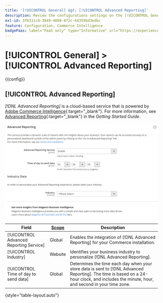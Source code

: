 ```yaml
---
title: '[!UICONTROL General] &gt; [!UICONTROL Advanced Reporting]'
description: Review the configurations settings on the [!UICONTROL General] &gt; [!UICONTROL Advanced Reporting] page of the Commerce Admin.
exl-id: 3f6311c8-3849-4608-8f2c-64359bd3edbc
feature: Configuration, Commerce Intelligence
badgePaas: label="PaaS only" type="Informative" url="https://experienceleague.adobe.com/en/docs/commerce/user-guides/product-solutions" tooltip="Applies to Adobe Commerce on Cloud projects (Adobe-managed PaaS infrastructure) and on-premises projects only."
---
```

# [!UICONTROL General] > [!UICONTROL Advanced Reporting]

{{config}}

## [!UICONTROL Advanced Reporting]

_[!DNL Advanced Reporting]_ is a cloud-based service that is powered by [Adobe Commerce Intelligence][1]{:target="_blank"}. For more information, see [Advanced Reporting][2]{:target="_blank"} in the _Getting Started Guide_.

![Advanced Reporting](./assets/advanced-reporting.png)<!-- zoom -->

<!-- [Advanced Reporting](https://experienceleague.adobe.com/en/docs/commerce-admin/start/reporting/business-intelligence#advanced-reporting) -->

|Field|[Scope](../../getting-started/websites-stores-views.md#scope-settings)|Description|
|--- |--- |--- |
|[!UICONTROL Advanced Reporting Service]|Global|Enables the integration of [!DNL Advanced Reporting] for your Commerce installation.|
|[!UICONTROL Industry]|Website|Identifies your business industry to personalize [!DNL Advanced Reporting].|
|[!UICONTROL Time of day to send data]|Global|Determines the time each day when your store data is sent to [!DNL Advanced Reporting]. The time is based on a 24-hour clock, and includes the minute, hour, and second in your time zone.|

{style="table-layout:auto"}

[1]: https://experienceleague.adobe.com/docs/commerce-business-intelligence/mbi/getting-started.html
[2]: https://experienceleague.adobe.com/docs/commerce-admin/start/reporting/business-intelligence.html#advanced-reporting
